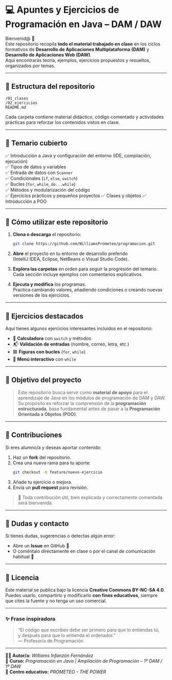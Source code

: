 # 💻 Apuntes y Ejercicios de Programación en Java – DAM / DAW

Bienvenid@ 👋  
Este repositorio recopila **todo el material trabajado en clase** en los ciclos formativos de **Desarrollo de Aplicaciones Multiplataforma (DAM)** y **Desarrollo de Aplicaciones Web (DAW)**.  
Aquí encontrarás teoría, ejemplos, ejercicios propuestos y resueltos, organizados por temas.

---

## 📁 Estructura del repositorio

```
/01_clases
/02_ejercicios
README.md
```

Cada carpeta contiene material didáctico, código comentado y actividades prácticas para reforzar los contenidos vistos en clase.

---

## 🧩 Temario cubierto

✅ Introducción a Java y configuración del entorno (IDE, compilación, ejecución)  
✅ Tipos de datos y variables  
✅ Entrada de datos con `Scanner`  
✅ Condicionales (`if`, `else`, `switch`)  
✅ Bucles (`for`, `while`, `do...while`)  
✅ Métodos y modularización del código  
✅ Ejercicios prácticos y pequeños proyectos
✅ Clases y objetos
✅ Introducción a POO

---

## 🚀 Cómo utilizar este repositorio

1. **Clona o descarga** el repositorio:  
   ```bash
   git clone https://github.com/WilliamsPrometeo/programacion.git
   ```

2. **Abre** el proyecto en tu entorno de desarrollo preferido  
   (IntelliJ IDEA, Eclipse, NetBeans o Visual Studio Code).

3. **Explora las carpetas** en orden para seguir la progresión del temario.  
   Cada sección incluye ejemplos con comentarios explicativos.

4. **Ejecuta y modifica** los programas.  
   Practica cambiando valores, añadiendo condiciones o creando nuevas versiones de los ejercicios.

---

## 🧠 Ejercicios destacados

Aquí tienes algunos ejercicios interesantes incluidos en el repositorio:

- 🔢 **Calculadora** con `switch` y métodos  
- 📬 **Validación de entradas** (nombre, correo, letra, etc.)  
- 🟪 **Figuras con bucles** (`for`, `while`)  
- 🧮 **Menú interactivo** con `while`

---

## 🎯 Objetivo del proyecto

> Este repositorio busca servir como **material de apoyo** para el aprendizaje de Java en los módulos de programación de DAM y DAW.  
> Su propósito es reforzar la comprensión de la **programación estructurada**, base fundamental antes de pasar a la **Programación Orientada a Objetos (POO)**.

---

## 📢 Contribuciones

Si eres alumno/a y deseas aportar contenido:

1. Haz un **fork** del repositorio.  
2. Crea una nueva rama para tu aporte:  
   ```bash
   git checkout -b feature/nuevo-ejercicio
   ```
3. Añade tu ejercicio o mejora.  
4. Envía un **pull request** para revisión.

> 🧩 Toda contribución útil, bien explicada y correctamente comentada será bienvenida.

---

## 💬 Dudas y contacto

Si tienes dudas, sugerencias o detectas algún error:
- Abre un **Issue** en GitHub 🐛  
- O coméntalo directamente en clase o por el canal de comunicación habitual 💬  

---

## 🧾 Licencia

Este material se publica bajo la licencia **Creative Commons BY-NC-SA 4.0**.  
Puedes usarlo, compartirlo y modificarlo **con fines educativos**, siempre que cites la fuente y no tenga un uso comercial.

---

### ✨ Frase inspiradora

> “El código que escribes debe ser primero para que lo entiendas tú,  
> y después para que lo entienda el ordenador.”  
> — Profesor/a de Programación

---

👨‍🏫 **Autor/a:** *Williams Infanzón Fernández*  
📅 **Curso:** *Programación en Java | Ampliación de Programación – 1º DAM / 1º DAW*  
🏫 **Centro educativo:** *PROMETEO - THE POWER*  
